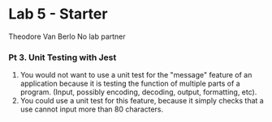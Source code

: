 # Lab 5 - Starter
Theodore Van Berlo
No lab partner

### Pt 3. Unit Testing with Jest
1) You would not want to use a unit test for the "message" feature of an application because it is testing the function of multiple parts of a program. (Input, possibly encoding, decoding, output, formatting, etc).
2) You could use a unit test for this feature, because it simply checks that a use cannot input more than 80 characters.

